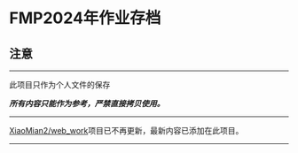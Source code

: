 # FMP2024年作业存档

## 注意

------------------------------------------------------------------------------------------------------------------------------------------------------------------
此项目只作为个人文件的保存  

***所有内容只能作为参考，严禁直接拷贝使用。***

-----------------------------------------------------------------------------------------------

[XiaoMian2/web_work](https://github.com/XiaoMian2/web_work)项目已不再更新，最新内容已添加在此项目。

-----------------------------------------------------------------------------------------------
